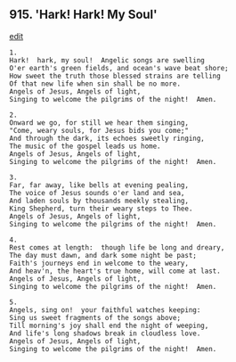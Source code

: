 
## 915.  'Hark! Hark! My Soul'
[edit](https://docs.google.com/document/d/1isWsn2b8oGhETRQOh4vWlWNsBw4xgxeY/edit?mode=html)



    1.
    Hark!  hark, my soul!  Angelic songs are swelling
    O'er earth's green fields, and ocean's wave beat shore;
    How sweet the truth those blessed strains are telling
    Of that new life when sin shall be no more.
    Angels of Jesus, Angels of light,
    Singing to welcome the pilgrims of the night!  Amen.

    2.
    Onward we go, for still we hear them singing,
    "Come, weary souls, for Jesus bids you come;"
    And through the dark, its echoes sweetly ringing,
    The music of the gospel leads us home.
    Angels of Jesus, Angels of light,
    Singing to welcome the pilgrims of the night!  Amen.

    3.
    Far, far away, like bells at evening pealing,
    The voice of Jesus sounds o'er land and sea,
    And laden souls by thousands meekly stealing,
    King Shepherd, turn their weary steps to Thee.
    Angels of Jesus, Angels of light,
    Singing to welcome the pilgrims of the night!  Amen.

    4.
    Rest comes at length:  though life be long and dreary,
    The day must dawn, and dark some night be past;
    Faith's journeys end in welcome to the weary,
    And heav'n, the heart's true home, will come at last.
    Angels of Jesus, Angels of light,
    Singing to welcome the pilgrims of the night!  Amen.

    5.
    Angels, sing on!  your faithful watches keeping:
    Sing us sweet fragments of the songs above;
    Till morning's joy shall end the night of weeping,
    And life's long shadows break in cloudless love.
    Angels of Jesus, Angels of light,
    Singing to welcome the pilgrims of the night!  Amen.
